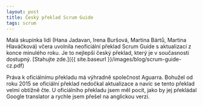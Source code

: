 ```yaml
---
layout: post
title: Český překlad Scrum Guide
tags: scrum
---
```


Malá skupinka lidí (Hana Jadavan, Irena Buršová, Martina Bártů, Martina Hlaváčková)
včera uvolnila neoficiální překlad Scrum Guide s aktualizací z konce minulého roku.
Je to nejlepší český překlad, který je v současnosti dostupný.
[Stahujte zde.]({{ site.baseurl }}/images/blog/scrum-guide-cz.pdf)

<!--more-->

Práva k oficiálnímu překladu má výhradně společnost Aguarra. Bohužel od roku 2015
se oficiální překlad nedočkal aktualizace a navíc se tento překlad velmi obtížně čte.
U oficiálního překladu jsem měl pocit, jako by jej překládal Google translator a rychle
jsem přešel na anglickou verzi.
